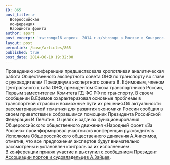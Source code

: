 ```yaml
---
ID: 865
post_title: >
  Всероссийская
  конференция
  Народного фронта
author: apsrt
post_excerpt: '<strong>16 апреля  2014 г.</strong> в Москве в Конгресс-центре Торгово-промышленной палаты Российской Федерации состоялась первая Всероссийская конференция Общероссийского общественного движения «Народный фронт «За Россию», организованная совместно с Союзом транспортников России, по вопросу выполнения майских указов Президента Российской Федерации В. Путина. Собравшиеся рассмотрели ключевую тему развития инфраструктуры экономики – повышение производительности, снижение издержек, реализацию намеченных инвестпроектов в транспортном комплексе.'
layout: post
permalink: /base/articles/865
published: true
post_date: 2014-06-10 19:32:00
---
```

Проведению конференции предшествовала кропотливая аналитическая работа Общественного экспертного совета ОНФ по транспорту во главе с руководителем Президиума экспертного совета В. Ефимовым, членом Центрального штаба ОНФ, президентом Союза транспортников России, Первым заместителем Комитета ГД ФС РФ по транспорту. В своем сообщении В.Ефимов охарактеризовал основные проблемы в транспортной отрасли и возможные пути их решения.Об актуальности рассматриваемой тематики для развития экономики России сообщил в своем приветствии к собравшимся помощник Президента Российской Федерации И.Левитин. О целях и задачах функционирования Общероссийского общественного движения «Народный фронт «За Россию» проинформировал участников конференции руководитель Исполкома Общероссийского общественного движения А.Анисимов, отметив, что все предложения экспертов будут внимательно рассмотрены и установлен контроль за их исполнением. <br />
 <a href="http://www.apsrt.ru/docs/vistuplenie_5858.doc">В конференции принял участие и выступил  с сообщением  Президент Ассоциации портов и судовладельцев А.Зайцев</a>.